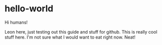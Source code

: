 # hello-world
Hi humans!

Leon here, just testing out this guide and stuff for github. This is really cool stuff here.
I'm not sure what I would want to eat right now. Neat!
